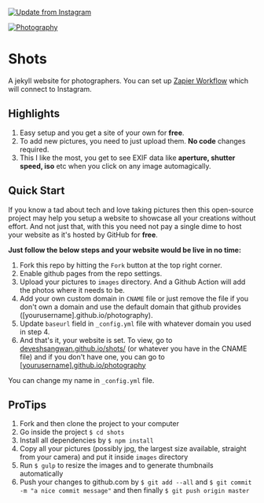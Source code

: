 [![Update from Instagram](https://github.com/deveshsangwan/shots/actions/workflows/updateFromInstagram.yml/badge.svg)](https://github.com/deveshsangwan/shots/actions/workflows/updateFromInstagram.yml)

[![Photography](https://img.shields.io/badge/Photography-Shots-black?style=for-the-badge)](https://shots.deveshsangwan.me/)
# Shots
A jekyll website for photographers. You can set up [Zapier Workflow](https://zapier.com/shared/5617774e53ce7454c52e31623571912a4cae6d5e) which will connect to Instagram.

## Highlights
1. Easy setup and you get a site of your own for __free__.
2. To add new pictures, you need to just upload them. __No code__ changes required.
3. This I like the most, you get to see EXIF data like __aperture, shutter speed, iso__ etc when you click on any image automagically.

## Quick Start
If you know a tad about tech and love taking pictures then this open-source project may help you setup a website to showcase
all your creations without effort. And not just that, with this you need not pay a single dime to host your website as
it's hosted by GitHub for __free__.

**Just follow the below steps and your website would be live in no time:**

1. Fork this repo by hitting the `Fork` button at the top right corner.
2. Enable github pages from the repo settings.
3. Upload your pictures to `images` directory. And a Github Action will add the photos where it needs to be.
4. Add your own custom domain in `CNAME` file or just remove the file if you don't own a domain and use the default domain that github provides ([yourusername].github.io/photography).
5. Update `baseurl` field in `_config.yml` file with whatever domain you used in step 4.
6. And that's it, your website is set. To view, go to [deveshsangwan.github.io/shots/](https://deveshsangwan.github.io/shots/) (or whatever you have in the CNAME file) and if you don't have one, you can go to [[yourusername].github.io/photography](http://yourusername.github.io/photography)

You can change my name in `_config.yml` file.
 
## ProTips

1. Fork and then clone the project to your computer
2. Go inside the project `$ cd shots`
3. Install all dependencies by `$ npm install`
4. Copy all your pictures (possibly jpg, the largest size available, straight from your camera) and put it inside `images` directory
5. Run `$ gulp` to resize the images and to generate thumbnails automatically
6. Push your changes to github.com by `$ git add --all` and `$ git commit -m "a nice commit message"` and then finally `$ git push origin master`

